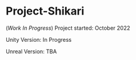 # Project-Shikari
(*Work In Progress*) 
Project started: October 2022  

Unity Version: In Progress  

Unreal Version: TBA
